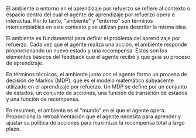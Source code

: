 El ambiente o entorno en el aprendizaje por refuerzo se refiere al contexto o espacio dentro del cual el agente de aprendizaje por refuerzo opera e interactúa. Por lo tanto, "ambiente" y "entorno" son términos intercambiables en este contexto y se utilizan para describir la misma idea.

El ambiente es fundamental para definir el problema del aprendizaje por refuerzo. Cada vez que el agente realiza una acción, el ambiente responde proporcionando un nuevo estado y una recompensa. Estos son los elementos básicos del feedback que el agente recibe y que guía su proceso de aprendizaje.

En términos técnicos, el ambiente junto con el agente forma un proceso de decisión de Markov (MDP), que es el modelo matemático subyacente utilizado en el aprendizaje por refuerzo. Un MDP se define por un conjunto de estados, un conjunto de acciones, una función de transición de estados y una función de recompensa.

En resumen, el ambiente es el "mundo" en el que el agente opera. Proporciona la retroalimentación que el agente necesita para aprender y ajustar su política de acciones para maximizar la recompensa total a largo plazo.
